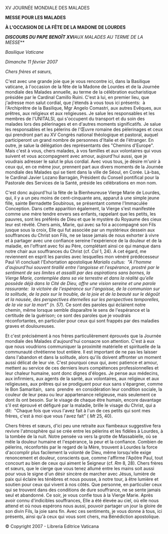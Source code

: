 XV JOURNÉE MONDIALE DES MALADES

**MESSE POUR LES MALADES**

**À L'OCCASION DE LA FÊTE DE LA MADONE DE LOURDES**

***DISCOURS DU PAPE BENOÎT XVI**AUX MALADES AU TERME DE LA MESSE***

*Basilique Vaticane*

*Dimanche 11 février 2007*

*Chers frères et sœurs,*

C'est avec une grande joie que je vous rencontre ici, dans la Basilique vaticane, à l'occasion de la fête de la Madone de Lourdes et de la Journée mondiale des Malades annuelle, au terme de la célébration eucharistique présidée par le Cardinal Camillo Ruini. C'est à lui, en premier lieu, que j'adresse mon salut cordial, que j'étends à vous tous ici présents:  à l'Archiprêtre de la Basilique, Mgr Angelo Comastri, aux autres Evêques, aux prêtres, aux religieux et aux religieuses. Je salue les responsables et les membres de l'UNITALSI, qui s'occupent du transport et du soin des malades lors des pèlerinages et en d'autres moments significatifs. Je salue les responsables et les pèlerins de l'Œuvre romaine des pèlerinages et ceux qui prendront part au XV Congrès national théologique et pastoral, auquel participeront un grand nombre de personnes d'Italie et de l'étranger. En outre, je salue la délégation des représentants des "Chemins d'Europe". Mais c'est à vous, chers malades, à vos familles et aux volontaires qui vous suivent et vous accompagnent avec amour, aujourd'hui aussi, que je voudrais adresser le salut le plus cordial. Avec vous tous, je désire m'unir à ceux qui, en ce même jour, prennent part aux divers moments de la Journée mondiale des Malades qui se tient dans la ville de Séoul, en Corée. Là-bas, le Cardinal Javier Lozano Barragán, Président du Conseil pontifical pour la Pastorale des Services de la Santé, préside les célébrations en mon nom.

C'est donc aujourd'hui la fête de la Bienheureuse Vierge Marie de Lourdes, qui, il y a un peu moins de cent-cinquante ans, apparut à une simple jeune fille, sainte Bernadette Soubirous, se présentant comme l'Immaculée Conception. Dans cette apparition également, la Vierge s'est manifestée comme une mère tendre envers ses enfants, rappelant que les petits, les pauvres, sont les préférés de Dieu et que le mystère du Royaume des cieux leur est révélé. Chers amis, Marie, qui avec sa foi a accompagné son Fils jusque sous la croix, Elle qui fut associée par un mystérieux dessein aux souffrances du Christ son Fils, ne se lasse jamais de nous exhorter à vivre et à partager avec une confiance sereine l'expérience de la douleur et de la maladie, en l'offrant avec foi au Père, complétant ainsi ce qui manque dans notre chair aux souffrances du Christ (cf. *Col* 1, 24). A cet égard, me reviennent en esprit les paroles avec lesquelles mon vénéré prédécesseur Paul VI concluait l'Exhortation apostolique *Marialis cultus:  "A l'homme d'aujourd'hui souvent tiraillé entre l'angoisse et l'espérance, prostré par le sentiment de ses limites et assailli par des aspirations sans bornes, la Vierge Marie, contemplée dans sa vie terrestre et dans la réalité qu'elle possède déjà dans la Cité de Dieu, offre une vision sereine et une parole rassurante:  la victoire de l'espérance sur l'angoisse, de la communion sur la solitude, de la paix sur le trouble, de la joie et de la beauté sur le dégoût et la nausée, des perspectives éternelles sur les perspectives temporelles, de la vie sur la mort" (n. 57).* Ce sont des paroles qui éclairent notre chemin, même lorsque semble disparaître le sens de l'espérance et la certitude de la guérison; ce sont des paroles que je voudrais réconfortantes, en particulier pour ceux qui sont frappés par des maladies graves et douloureuses.

Et c'est précisément à nos frères particulièrement éprouvés que la Journée mondiale des Malades d'aujourd'hui consacre son attention. C'est à eux que nous voudrions communiquer la proximité matérielle et spirituelle de la communauté chrétienne tout entière. Il est important de ne pas les laisser dans l'abandon et dans la solitude, alors qu'ils doivent affronter un moment aussi délicat de leur vie. C'est pourquoi ceux qui, avec patience et amour, mettent au service de ces derniers leurs compétences professionnelles et leur chaleur humaine, sont donc dignes d'éloges. Je pense aux médecins, aux infirmiers, aux agents de la santé, aux volontaires, aux religieux et aux religieuses, aux prêtres qui se prodiguent pour eux sans s'épargner, comme le Bon Samaritain,  sans  prendre  en considération leur condition sociale, la couleur de leur peau ou leur appartenance religieuse, mais seulement ce dont ils ont besoin. Sur le visage de chaque être humain, encore davantage s'il est éprouvé et défiguré par la maladie, brille le visage du Christ, qui a dit:  "Chaque fois que vous l'avez fait à l'un de ces petits qui sont mes frères, c'est à moi que vous l'avez fait" ( *Mt* 25, 40).

Chers frères et sœurs, d'ici peu une retraite aux flambeaux suggestive fera revivre l'atmosphère qui se crée entre les pèlerins et les fidèles à Lourdes, à la tombée de la nuit. Notre pensée va vers la grotte de Massabielle, où se mêle la douleur humaine et l'espérance, la peur et la confiance. Combien de pèlerins, réconfortés par le regard de la Mère, trouvent à Lourdes la force d'accomplir plus facilement la volonté de Dieu, même lorsqu'elle exige renoncement et douleur, conscients que, comme l'affirme l'Apôtre Paul, tout concourt au bien de ceux qui aiment le Seigneur (cf. *Rm* 8, 28). Chers frères et sœurs, que le cierge que vous tenez allumé entre les mains soit aussi pour vous le signe d'un désir sincère de marcher avec Jésus, lumière de paix qui éclaire les ténèbres et nous pousse, à notre tour, à être lumière et soutien pour ceux qui vivent à nos côtés. Que personne, en particulier ceux qui se trouvent dans des conditions de dure souffrance, ne se sente jamais seul et abandonné. Ce soir, je vous confie tous à la Vierge Marie. Après avoir connu d'indicibles souffrances, Elle a été élevée au ciel, où elle nous attend et où nous espérons nous aussi, pouvoir partager un jour la gloire de son divin Fils, la joie sans fin. Avec ces sentiments, je vous donne à tous, ici présents, ainsi qu'à ceux qui vous sont chers, ma Bénédiction apostolique.

© Copyright 2007 - Libreria Editrice Vaticana
